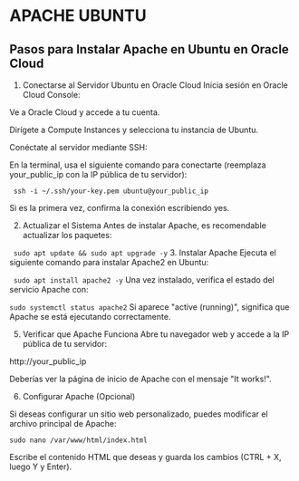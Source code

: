 # APACHE UBUNTU
## Pasos para Instalar Apache en Ubuntu en Oracle Cloud
1. Conectarse al Servidor Ubuntu en Oracle Cloud
Inicia sesión en Oracle Cloud Console:

Ve a Oracle Cloud y accede a tu cuenta.

Dirígete a Compute Instances y selecciona tu instancia de Ubuntu.

Conéctate al servidor mediante SSH:

En la terminal, usa el siguiente comando para conectarte (reemplaza your_public_ip con la IP pública de tu servidor):

``` ssh -i ~/.ssh/your-key.pem ubuntu@your_public_ip```

Si es la primera vez, confirma la conexión escribiendo yes.

2. Actualizar el Sistema
Antes de instalar Apache, es recomendable actualizar los paquetes:

``` sudo apt update && sudo apt upgrade -y```
3. Instalar Apache
Ejecuta el siguiente comando para instalar Apache2 en Ubuntu:

``` sudo apt install apache2 -y```
Una vez instalado, verifica el estado del servicio Apache con:

```sudo systemctl status apache2```
Si aparece "active (running)", significa que Apache se está ejecutando correctamente.

5. Verificar que Apache Funciona
Abre tu navegador web y accede a la IP pública de tu servidor:

http://your_public_ip


Deberías ver la página de inicio de Apache con el mensaje "It works!".


6. Configurar Apache (Opcional)
   
Si deseas configurar un sitio web personalizado, puedes modificar el archivo principal de Apache:

```sudo nano /var/www/html/index.html```


Escribe el contenido HTML que deseas y guarda los cambios (CTRL + X, luego Y y Enter).
